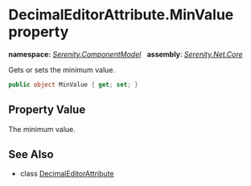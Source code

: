 # DecimalEditorAttribute.MinValue property
**namespace:** *[Serenity.ComponentModel](../../README.md#serenity.componentmodel-namespace)*   **assembly**: *[Serenity.Net.Core](../../README.md)*

Gets or sets the minimum value.

```csharp
public object MinValue { get; set; }
```

## Property Value

The minimum value.

## See Also

* class [DecimalEditorAttribute](../DecimalEditorAttribute.md)